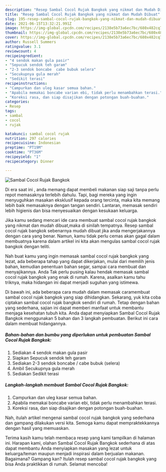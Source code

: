 ```yaml
---
description: "Resep Sambal Cocol Rujak Bangkok yang nikmat dan Mudah Dibuat"
title: "Resep Sambal Cocol Rujak Bangkok yang nikmat dan Mudah Dibuat"
slug: 195-resep-sambal-cocol-rujak-bangkok-yang-nikmat-dan-mudah-dibuat
date: 2021-06-15T13:32:21.991Z
image: https://img-global.cpcdn.com/recipes/2138e5b73a6ec7bc/680x482cq70/sambal-cocol-rujak-bangkok-foto-resep-utama.jpg
thumbnail: https://img-global.cpcdn.com/recipes/2138e5b73a6ec7bc/680x482cq70/sambal-cocol-rujak-bangkok-foto-resep-utama.jpg
cover: https://img-global.cpcdn.com/recipes/2138e5b73a6ec7bc/680x482cq70/sambal-cocol-rujak-bangkok-foto-resep-utama.jpg
author: Russell Summers
ratingvalue: 3.1
reviewcount: 4
recipeingredient:
- "4 sendok makan gula pasir"
- "Sepucuk sendok teh garam"
- "2-3 sendok boncabe  cabe bubuk selera"
- "Secukupnya gula merah"
- "Sedikit terasi"
recipeinstructions:
- "Campurkan dan uleg kasar semua bahan."
- "Apabila memakai boncabe varian ebi, tidak perlu menambahkan terasi."
- "Koreksi rasa, dan siap disajikan dengan potongan buah-buahan."
categories:
- Resep
tags:
- sambal
- cocol
- rujak

katakunci: sambal cocol rujak 
nutrition: 297 calories
recipecuisine: Indonesian
preptime: "PT19M"
cooktime: "PT36M"
recipeyield: "1"
recipecategory: Dinner

---
```



![Sambal Cocol Rujak Bangkok](https://img-global.cpcdn.com/recipes/2138e5b73a6ec7bc/680x482cq70/sambal-cocol-rujak-bangkok-foto-resep-utama.jpg)

Di era  saat ini , anda memang dapat membeli makanan siap saji tanpa perlu repot memasaknya terlebih dahulu. Tapi, bagi mereka yang ingin menyuguhkan masakan eksklusif kepada orang tercinta, maka kita memang lebih baik memasaknya dengan tangan sendiri. Lantaran, memasak sendiri lebih higienis dan bisa menyesuaikan dengan kesukaan keluarga.

Jika kamu sedang mencari ide cara membuat sambal cocol rujak bangkok yang nikmat dan mudah dibuat,maka di sinilah tempatnya. Resep sambal cocol rujak bangkok  sebenarnya mudah dibuat jika anda mengerjakannya dengan cara yang benar. Namun, kamu tidak perlu cemas akan gagal dalam membuatnya 
karena dalam artikel ini kita akan mengulas sambal cocol rujak bangkok dengan teliti.  



Nah buat kamu yang ingin memasak sambal cocol rujak bangkok yang lezat, ada beberapa tahap yang dapat dikerjakan, mulai dari memilih jenis bahan, kemudian penentuan bahan segar, sampai cara membuat dan menyajikannya. Anda Tak perlu pusing kalau hendak memasak sambal cocol rujak bangkok yang enak di rumah. Karena, asalkan kamu  tahu triknya, maka hidangan ini dapat menjadi suguhan yang istimewa.

Di bawah ini, ada beberapa cara mudah dalam memasak caramembuat sambal cocol rujak bangkok yang siap dihidangkan. Sekarang, yuk kita coba ciptakan sambal cocol rujak bangkok sendiri di rumah. Tetap dengan bahan yang sederhana, sajian ini dapat memberi manfaat untuk membantu menjaga kesehatan tubuh kita. Anda dapat menyiapkan Sambal Cocol Rujak Bangkok menggunakan 5 bahan dan 3 langkah pembuatan. Berikut ini cara dalam membuat hidangannya.

<!--inarticleads1-->

##### Bahan-bahan dan bumbu yang diperlukan untuk pembuatan Sambal Cocol Rujak Bangkok:

1. Sediakan 4 sendok makan gula pasir
1. Siapkan Sepucuk sendok teh garam
1. Sediakan 2-3 sendok boncabe / cabe bubuk (selera)
1. Ambil Secukupnya gula merah
1. Sediakan Sedikit terasi




<!--inarticleads2-->

##### Langkah-langkah membuat Sambal Cocol Rujak Bangkok:

1. Campurkan dan uleg kasar semua bahan.
1. Apabila memakai boncabe varian ebi, tidak perlu menambahkan terasi.
1. Koreksi rasa, dan siap disajikan dengan potongan buah-buahan.




Nah, itulah artikel mengenai  sambal cocol rujak bangkok  yang sederhana dan gampang dilakukan versi kita. Semoga kamu dapat mempraktekkannya dengan hasil yang memuaskan. 

Terima kasih kamu telah membaca resep yang kami tampilkan di halaman ini. Harapan kami, olahan  Sambal Cocol Rujak Bangkok sederhana di atas dapat membantu Anda menyiapkan masakan yang lezat untuk keluarga/teman maupun menjadi inspirasi dalam berjualan makanan. Bagaimana? Gampang kan? Itulah resep sambal cocol rujak bangkok yang bisa Anda praktikkan di rumah. Selamat mencoba!

